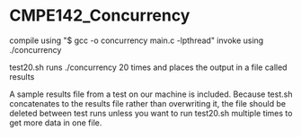 # CMPE142_Concurrency

compile using "$ gcc -o concurrency main.c -lpthread"
invoke using ./concurrency

test20.sh runs ./concurrency 20 times and places the output in a file called results

A sample results file from a test on our machine is included. Because test.sh concatenates to the results file rather than overwriting it, the file should be deleted between test runs unless you want to run test20.sh multiple times to get more data in one file.
